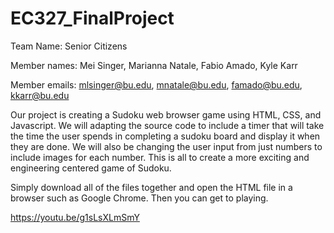 # EC327_FinalProject

Team Name: Senior Citizens

Member names: Mei Singer, Marianna Natale, Fabio Amado, Kyle Karr

Member emails: mlsinger@bu.edu, mnatale@bu.edu, famado@bu.edu, kkarr@bu.edu

Our project is creating a Sudoku web browser game using HTML, CSS, and Javascript. We will adapting the source code to include a timer that will take the time the user spends in completing a sudoku board and display it when they are done. We will also be changing the user input from just numbers to include images for each number. This is all to create a more exciting and engineering centered game of Sudoku.

Simply download all of the files together and open the HTML file in a browser such as Google Chrome. Then you can get to playing.

https://youtu.be/g1sLsXLmSmY
